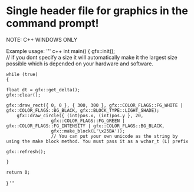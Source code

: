 # Single header file for graphics in the command prompt!

NOTE: C++ WINDOWS ONLY

Example usage:
''' c++
  int main()
  {
    gfx::init();  
    // if you dont specify a size it will automatically make it the largest size possible which is depended on your hardware and software.
    
    while (true)
    {
    
    float dt = gfx::get_delta();
    gfx::clear();
    
    gfx::draw_rect({ 0, 0 }, { 300, 300 }, gfx::COLOR_FLAGS::FG_WHITE | gfx::COLOR_FLAGS::BG_BLACK, gfx::BLOCK_TYPE::LIGHT_SHADE);
		gfx::draw_circle({ (int)pos.x, (int)pos.y }, 20, 
                     gfx::COLOR_FLAGS::FG_GREEN | gfx::COLOR_FLAGS::FG_INTENSITY | gfx::COLOR_FLAGS::BG_BLACK, 
                     gfx::make_block(L'\x25BA')); 
                     // You can put your own unicode as the string by using the make block method. You must pass it as a wchar_t (L) prefix
    
    gfx::refresh();
    
    }
    
    return 0;
  }
'''
